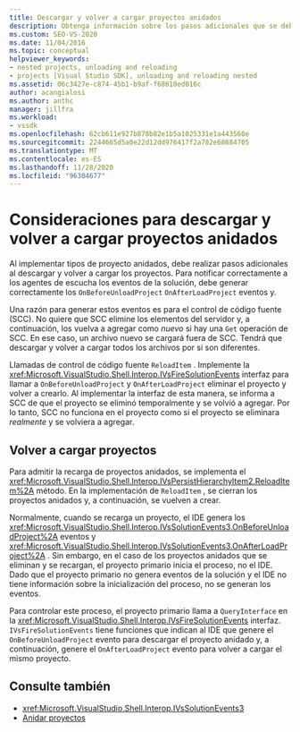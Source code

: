 ```yaml
---
title: Descargar y volver a cargar proyectos anidados
description: Obtenga información sobre los pasos adicionales que se deben realizar al descargar y volver a cargar proyectos anidados en Visual Studio.
ms.custom: SEO-VS-2020
ms.date: 11/04/2016
ms.topic: conceptual
helpviewer_keywords:
- nested projects, unloading and reloading
- projects [Visual Studio SDK], unloading and reloading nested
ms.assetid: 06c3427e-c874-45b1-b9af-f68610ed016c
author: acangialosi
ms.author: anthc
manager: jillfra
ms.workload:
- vssdk
ms.openlocfilehash: 62cb611e927b878b82e1b5a1025331e1a443560e
ms.sourcegitcommit: 2244665d5a0e22d12dd976417f2a782e68684705
ms.translationtype: MT
ms.contentlocale: es-ES
ms.lasthandoff: 11/28/2020
ms.locfileid: "96304677"
---
```

# <a name="considerations-for-unloading-and-reloading-nested-projects"></a>Consideraciones para descargar y volver a cargar proyectos anidados

Al implementar tipos de proyecto anidados, debe realizar pasos adicionales al descargar y volver a cargar los proyectos. Para notificar correctamente a los agentes de escucha los eventos de la solución, debe generar correctamente los `OnBeforeUnloadProject` `OnAfterLoadProject` eventos y.

Una razón para generar estos eventos es para el control de código fuente (SCC). No quiere que SCC elimine los elementos del servidor y, a continuación, los vuelva a agregar como *nuevo* si hay una `Get` operación de SCC. En ese caso, un archivo nuevo se cargará fuera de SCC. Tendrá que descargar y volver a cargar todos los archivos por si son diferentes.

Llamadas de control de código fuente `ReloadItem` . Implemente la <xref:Microsoft.VisualStudio.Shell.Interop.IVsFireSolutionEvents> interfaz para llamar a `OnBeforeUnloadProject` y `OnAfterLoadProject` eliminar el proyecto y volver a crearlo. Al implementar la interfaz de esta manera, se informa a SCC de que el proyecto se eliminó temporalmente y se volvió a agregar. Por lo tanto, SCC no funciona en el proyecto como si el proyecto se eliminara *realmente* y se volviera a agregar.

## <a name="reload-projects"></a>Volver a cargar proyectos

Para admitir la recarga de proyectos anidados, se implementa el <xref:Microsoft.VisualStudio.Shell.Interop.IVsPersistHierarchyItem2.ReloadItem%2A> método. En la implementación de `ReloadItem` , se cierran los proyectos anidados y, a continuación, se vuelven a crear.

Normalmente, cuando se recarga un proyecto, el IDE genera los <xref:Microsoft.VisualStudio.Shell.Interop.IVsSolutionEvents3.OnBeforeUnloadProject%2A> eventos y <xref:Microsoft.VisualStudio.Shell.Interop.IVsSolutionEvents3.OnAfterLoadProject%2A> . Sin embargo, en el caso de los proyectos anidados que se eliminan y se recargan, el proyecto primario inicia el proceso, no el IDE. Dado que el proyecto primario no genera eventos de la solución y el IDE no tiene información sobre la inicialización del proceso, no se generan los eventos.

Para controlar este proceso, el proyecto primario llama a `QueryInterface` en la <xref:Microsoft.VisualStudio.Shell.Interop.IVsFireSolutionEvents> interfaz. `IVsFireSolutionEvents` tiene funciones que indican al IDE que genere el `OnBeforeUnloadProject` evento para descargar el proyecto anidado y, a continuación, genere el `OnAfterLoadProject` evento para volver a cargar el mismo proyecto.

## <a name="see-also"></a>Consulte también

- <xref:Microsoft.VisualStudio.Shell.Interop.IVsSolutionEvents3>
- [Anidar proyectos](../../extensibility/internals/nesting-projects.md)
